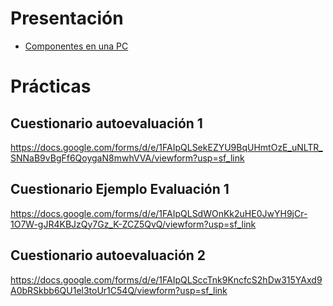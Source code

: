 # Presentación

* [Componentes en una PC](/web/materias/infobasica/index.html)   


# Prácticas


## Cuestionario autoevaluación 1

https://docs.google.com/forms/d/e/1FAIpQLSekEZYU9BqUHmtOzE_uNLTR_SNNaB9vBgFf6QoygaN8mwhVVA/viewform?usp=sf_link

## Cuestionario Ejemplo Evaluación 1

https://docs.google.com/forms/d/e/1FAIpQLSdWOnKk2uHE0JwYH9jCr-1O7W-gJR4KBJzQy7Gz_K-ZCZ5QvQ/viewform?usp=sf_link


## Cuestionario autoevaluación 2

https://docs.google.com/forms/d/e/1FAIpQLSccTnk9KncfcS2hDw315YAxd9A0bRSkbb6QU1el3toUr1C54Q/viewform?usp=sf_link

